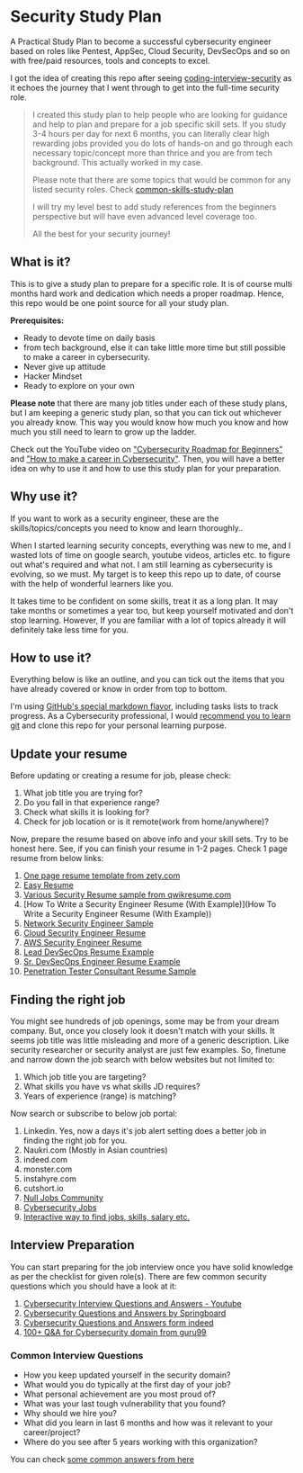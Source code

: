 # Security Study Plan

A Practical Study Plan to become a successful cybersecurity engineer based on roles like Pentest, AppSec, Cloud Security, DevSecOps and so on with free/paid resources, tools and concepts to excel.

I got the idea of creating this repo after seeing [coding-interview-security](https://github.com/jwasham/coding-interview-university) as it echoes the journey that I went through to get into the full-time security role.

>I created this study plan to help people who are looking for guidance and help to plan and prepare for a job specific skill sets.
If you study 3-4 hours per day for next 6 months, you can literally clear high rewarding jobs provided you do lots of hands-on and go through each necessary topic/concept more than thrice and you are from tech background. This actually worked in my case.
>
>Please note that there are some topics that would be common for any listed security roles. Check [common-skills-study-plan](common-skills-study-plan.md)
>
>I will try my level best to add study references from the beginners perspective but will have even advanced level coverage too.
>
>All the best for your security journey!


## What is it?
This is to give a study plan to prepare for a specific role. It is of course multi months hard work and dedication which needs a proper roadmap. 
Hence, this repo would be one point source for all your study plan.

**Prerequisites:**
- Ready to devote time on daily basis
- from tech background, else it can take little more time but still possible to make a career in cybersecurity.
- Never give up attitude
- Hacker Mindset
- Ready to explore on your own

**Please note** that there are many job titles under each of these study plans, but I am keeping a generic study plan, so that you can tick out whichever you already know. This way you would know how much you know and how much you still need to learn to grow up the ladder.

Check out the YouTube video on ["Cybersecurity Roadmap for Beginners"](https://www.youtube.com/watch?v=-qklv1WXdmo) and ["How to make a career in Cybersecurity"](https://www.youtube.com/watch?v=TPoI1vwcdxo&list=PLRTsCutScZnzN66sG_X9GyJFt-kkKoksi&index=5).
Then, you will have a better idea on why to use it and how to use this study plan for your preparation.

## Why use it?
If you want to work as a security engineer, these are the skills/topics/concepts you need to know and learn thoroughly..

When I started learning security concepts, everything was new to me, and I wasted lots of time on google search, youtube videos, articles etc. to figure out what's required and what not.
I am still learning as cybersecurity is evolving, so we must. My target is to keep this repo up to date, of course with the help of wonderful learners like you.

It takes time to be confident on some skills, treat it as a long plan. It may take months or sometimes a year too, but keep yourself motivated and don't stop learning. 
However, If you are familiar with a lot of topics already it will definitely take less time for you.

## How to use it?
Everything below is like an outline, and you can tick out the items that you have already covered or know in order from top to bottom.

I'm using [GitHub's special markdown flavor](https://guides.github.com/features/mastering-markdown/#GitHub-flavored-markdown), including tasks lists to track progress.
As a Cybersecurity professional, I would [recommend you to learn git](https://www.udemy.com/course/git-basics-for-everyone) and clone this repo for your personal learning purpose.

## Update your resume
Before updating or creating a resume for job, please check:
1. What job title you are trying for?
2. Do you fall in that experience range?
3. Check what skills it is looking for?
4. Check for job location or is it remote(work from home/anywhere)?

Now, prepare the resume based on above info and your skill sets. Try to be honest here.
See, if you can finish your resume in 1-2 pages. Check 1 page resume from below links:
1. [One page resume template from zety.com](https://zety.com/blog/one-page-resume-templates)
2. [Easy Resume](https://www.easyresume.io/)
3. [Various Security Resume sample from qwikresume.com](https://www.qwikresume.com/resume-samples/security-engineer/)
4. [How To Write a Security Engineer Resume (With Example)](How To Write a Security Engineer Resume (With Example))
5. [Network Security Engineer Sample](https://enhancv.com/resume-examples/network-security-engineer/)
6. [Cloud Security Engineer Resume](https://www.hireitpeople.com/resume-database/68-network-and-systems-administrators-resumes/138883-cloud-security-engineer-resume)
7. [AWS Security Engineer Resume](https://www.livecareer.com/resume-search/r/aws-solutions-architect-cloud-security-engineer-dfe9b3bd87d04311bcb32119da547271)
8. [Lead DevSecOps Resume Example](https://www.livecareer.com/resume-search/r/lead-devsecops-engineer-53a226a3bebc4987af0dea7ce0c6740b)
9. [Sr. DevSecOps Engineer Resume Example](https://www.livecareer.com/resume-search/r/sr-devsecops-engineer-81ad059140cf43fda69e77d614d65685)
10. [Penetration Tester Consultant Resume Sample](https://www.livecareer.com/resume-search/r/penetration-tester-consultant-25926a15cbac482883f8d00d26da0d86)

## Finding the right job
You might see hundreds of job openings, some may be from your dream company. But, once you closely look it doesn't match with your skills. It seems job title was little misleading and more of a generic description. Like security researcher or security analyst are just few examples.
So, finetune and narrow down the job search with below websites but not limited to:
1. Which job title you are targeting?
2. What skills you have vs what skills JD requires?
3. Years of experience (range) is matching?

Now search or subscribe to below job portal:
1. Linkedin. Yes, now a days it's job alert setting does a better job in finding the right job for you.
2. Naukri.com (Mostly in Asian countries)
3. indeed.com
4. monster.com
5. instahyre.com
6. cutshort.io
7. [Null Jobs Community](https://jobs.null.community/)
8. [Cybersecurity Jobs](https://www.cybersecurityjobs.com/)
9. [Interactive way to find jobs, skills, salary etc.](https://www.cyberseek.org/pathway.html)

## Interview Preparation
You can start preparing for the job interview once you have solid knowledge as per the checklist for given role(s). There are few common security questions which you should have a look at it:
1. [Cybersecurity Interview Questions and Answers - Youtube](https://www.youtube.com/watch?v=q5pQ_YtJWpA)
2. [Cybersecurity Questions and Answers by Springboard](https://www.springboard.com/blog/cybersecurity/25-cybersecurity-job-interview-questions-and-answers/)
3. [Cybersecurity Questions and Answers form indeed](https://in.indeed.com/career-advice/interviewing/cyber-security-interview-questions)
4. [100+ Q&A for Cybersecurity domain from guru99](https://www.guru99.com/cyber-security-interview-questions.html)

### Common Interview Questions
* How you keep updated yourself in the security domain?
* What would you do typically at the first day of your job? 
* What personal achievement are you most proud of?
* What was your last tough vulnerability that you found?
* Why should we hire you?
* What did you learn in last 6 months and how was it relevant to your career/project?
* Where do you see after 5 years working with this organization?


You can check [some common answers from here](https://ayedot.com/119/MiniBlog/General-Interview-Questions-and-their-Answers-for-Tech-Jobs)

